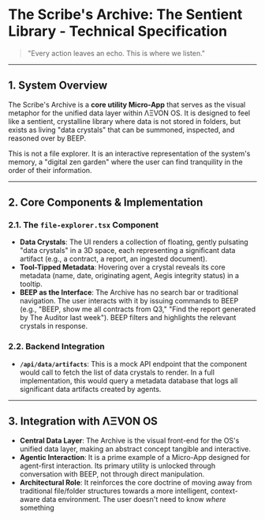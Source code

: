 # The Scribe's Archive: The Sentient Library - Technical Specification

> "Every action leaves an echo. This is where we listen."

---

## 1. System Overview

The Scribe's Archive is a **core utility Micro-App** that serves as the visual metaphor for the unified data layer within ΛΞVON OS. It is designed to feel like a sentient, crystalline library where data is not stored in folders, but exists as living "data crystals" that can be summoned, inspected, and reasoned over by BEEP.

This is not a file explorer. It is an interactive representation of the system's memory, a "digital zen garden" where the user can find tranquility in the order of their information.

---

## 2. Core Components & Implementation

### 2.1. The `file-explorer.tsx` Component
- **Data Crystals**: The UI renders a collection of floating, gently pulsating "data crystals" in a 3D space, each representing a significant data artifact (e.g., a contract, a report, an ingested document).
- **Tool-Tipped Metadata**: Hovering over a crystal reveals its core metadata (name, date, originating agent, Aegis integrity status) in a tooltip.
- **BEEP as the Interface**: The Archive has no search bar or traditional navigation. The user interacts with it by issuing commands to BEEP (e.g., "BEEP, show me all contracts from Q3," "Find the report generated by The Auditor last week"). BEEP filters and highlights the relevant crystals in response.

### 2.2. Backend Integration
- **`/api/data/artifacts`**: This is a mock API endpoint that the component would call to fetch the list of data crystals to render. In a full implementation, this would query a metadata database that logs all significant data artifacts created by agents.

---

## 3. Integration with ΛΞVON OS

- **Central Data Layer**: The Archive is the visual front-end for the OS's unified data layer, making an abstract concept tangible and interactive.
- **Agentic Interaction**: It is a prime example of a Micro-App designed for agent-first interaction. Its primary utility is unlocked through conversation with BEEP, not through direct manipulation.
- **Architectural Role**: It reinforces the core doctrine of moving away from traditional file/folder structures towards a more intelligent, context-aware data environment. The user doesn't need to know *where* something